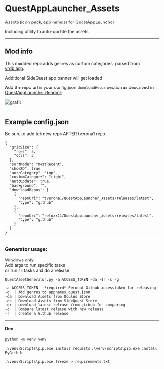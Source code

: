 # QuestAppLauncher_Assets
Assets (icon pack, app names) for QuestAppLauncher

Including utility to auto-update the assets

---
## Mod info

This modded repo adds genres as custom categories, parsed from [vrdb.app](https://vrdb.app/).

Additional SideQuest app banner will get loaded

Add the repo url in your config.json `downloadRepos` section as described in [QuestAppLauncher Readme](https://github.com/tverona1/QuestAppLauncher#configjson-configuration-file)

![grafik](https://user-images.githubusercontent.com/14855001/106268646-ad90dd00-622b-11eb-9af9-ecf60f79e992.png)

---
## Example config.json

Be sure to add teh new repo AFTER tverona1 repo
```
{
  "gridSize": {
    "rows": 3,
    "cols": 3
  },
  "sortMode": "mostRecent",
  "show2D": true,
  "autoCategory": "top",
  "customCategory": "right",
  "autoUpdate": true,
  "background": "",
  "downloadRepos": [
    {
      "repoUri": "tverona1/QuestAppLauncher_Assets/releases/latest",
      "type": "github"
    },
    {
      "repoUri": "reloxx13/QuestAppLauncher_Assets/releases/latest",
      "type": "github"
    }
  ]
}
```

---
### Generator usage:
Windows only   
Add args to run specific tasks    
or run all tasks and do a release   
```
QuestAssetGenerator.py -a ACCESS_TOKEN -da -dr -c -g

-a ACCESS_TOKEN | *required* Peronal Github accesstoken for releasing
-g  | Add genres to appnames_quest.json
-da | Download Assets from Oculus Store
-ds | Download Assets from SideQuest Store
-dr | Download latest release from github for comparing
-c  | Compare latest release with new release
-r  | Create a Github release
```

---

#### Dev

`python -m venv venv`

`.\venv\Scripts\pip.exe install requests`
`.\venv\Scripts\pip.exe install PyGithub`

`.\venv\Scripts\pip.exe freeze > requirements.txt`

